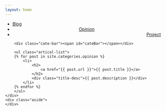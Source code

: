 ```yaml
---
layout: home
---
```


<div class="index-content opinion">
    <div class="section">
        <ul class="artical-cate">
            <li><a href="/tangblog"><span>Blog</span></a></li>
            <li class="on" style="text-align:center"><a href="#"><span>Opinion</span></a></li>
            <li style="text-align:right"><a href="./../project"><span>Project</span></a></li>
        </ul>

        <div class="cate-bar"><span id="cateBar"></span></div>

        <ul class="artical-list">
        {% for post in site.categories.opinion %}
            <li>
                <h2>
                    <a href="{{ post.url }}">{{ post.title }}</a>
                </h2>
                <div class="title-desc">{{ post.description }}</div>
            </li>
        {% endfor %}
        </ul>
    </div>
    <div class="aside">
    </div>
</div>
